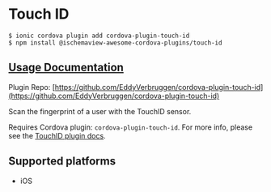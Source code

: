 # Touch ID

```text
$ ionic cordova plugin add cordova-plugin-touch-id
$ npm install @ischemaview-awesome-cordova-plugins/touch-id
```

## [Usage Documentation](https://danielsogl.gitbook.io/awesome-cordova-plugins/plugins/touch-id/)

Plugin Repo: [https://github.com/EddyVerbruggen/cordova-plugin-touch-id](https://github.com/EddyVerbruggen/cordova-plugin-touch-id)

Scan the fingerprint of a user with the TouchID sensor.

Requires Cordova plugin: `cordova-plugin-touch-id`. For more info, please see the [TouchID plugin docs](https://github.com/EddyVerbruggen/cordova-plugin-touch-id).

## Supported platforms

* iOS

